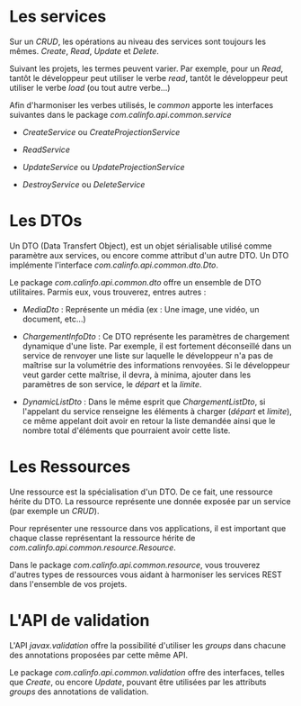 # Les services

 Sur un *CRUD*, les opérations au niveau des services sont toujours les mêmes.
 *Create*, *Read*, *Update* et *Delete*.

 Suivant les projets, les termes peuvent varier. Par exemple, pour un *Read*, tantôt le développeur peut utiliser le verbe
 *read*, tantôt le développeur peut utiliser le verbe *load* (ou tout autre verbe...)

 Afin d'harmoniser les verbes utilisés, le *common* apporte les interfaces suivantes dans le package *com.calinfo.api.common.service*

 * *CreateService* ou *CreateProjectionService*

 * *ReadService*

 * *UpdateService* ou *UpdateProjectionService*

 * *DestroyService* ou *DeleteService*

# Les DTOs

 Un DTO (Data Transfert Object), est un objet sérialisable utilisé comme paramètre aux services, ou encore comme attribut d'un autre DTO.
 Un DTO implémente l'interface *com.calinfo.api.common.dto.Dto*.

 Le package *com.calinfo.api.common.dto* offre un ensemble de DTO utilitaires. Parmis eux, vous trouverez, entres autres :

 * *MediaDto* : Représente un média (ex : Une image, une vidéo, un document, etc...)

 * *ChargementInfoDto* : Ce DTO représente les paramètres de chargement dynamique d'une liste.
 Par exemple, il est fortement déconseillé dans un service de renvoyer une liste sur laquelle le développeur n'a pas de
 maîtrise sur la volumétrie des informations renvoyées. Si le développeur veut garder cette maîtrise, il devra, à minima, ajouter
 dans les paramètres de son service, le *départ* et la *limite*.

 * *DynamicListDto* : Dans le même esprit que *ChargementListDto*, si l'appelant du service renseigne les éléments à charger (*départ* et *limite*),
 ce même appelant doit avoir en retour la liste demandée ainsi que le nombre total d'éléments que pourraient avoir cette liste.

# Les Ressources

 Une ressource est la spécialisation d'un DTO. De ce fait, une ressource hérite du DTO.
 La ressource représente une donnée exposée par un service (par exemple un *CRUD*).

 Pour représenter une ressource dans vos applications, il est important que chaque classe représentant la ressource
 hérite de *com.calinfo.api.common.resource.Resource*.

 Dans le package *com.calinfo.api.common.resource*, vous trouverez d'autres types de ressources vous aidant à harmoniser
 les services REST dans l'ensemble de vos projets.

# L'API de validation

 L'API *javax.validation* offre la possibilité d'utiliser les *groups* dans chacune des annotations proposées par cette même API.

 Le package *com.calinfo.api.common.validation* offre des interfaces, telles que *Create*, ou encore *Update*,
 pouvant être utilisées par les attributs *groups* des annotations de validation.